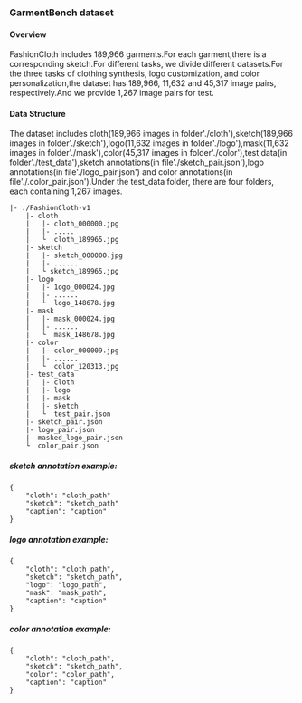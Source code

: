 ### GarmentBench dataset
#### Overview
FashionCloth includes 189,966 garments.For each garment,there is a corresponding sketch.For different tasks, we divide different datasets.For the three tasks of clothing synthesis, logo customization, and color personalization,the dataset has 189,966,  11,632 and 45,317 image pairs, respectively.And we provide 1,267 image pairs for test.

#### Data Structure
The dataset includes cloth(189,966 images in folder'./cloth'),sketch(189,966 images in folder'./sketch'),logo(11,632 images in folder'./logo'),mask(11,632 images in folder'./mask'),color(45,317 images in folder'./color'),test data(in folder'./test_data'),sketch annotations(in file'./sketch_pair.json'),logo annotations(in file'./logo_pair.json') and color annotations(in file'./.color_pair.json').Under the test_data folder, there are four folders, each containing 1,267 images.
```
|- ./FashionCloth-v1   
    |- cloth
    |   |- cloth_000000.jpg
    |   |- .....
    |   └  cloth_189965.jpg
    |- sketch 
    |   |- sketch_000000.jpg
    |   |- ......
    |   └ sketch_189965.jpg
    |- logo
    |   |- 1ogo_000024.jpg
    |   |- ......
    |   └  logo_148678.jpg
    |- mask
    |   |- mask_000024.jpg
    |   |- ......
    |   └  mask_148678.jpg
    |- color
    |   |- color_000009.jpg
    |   |- ......
    |   └  color_120313.jpg
    |- test_data
    |   |- cloth
    |   |- logo
    |   |- mask
    |   |- sketch
    |   └  test_pair.json
    |- sketch_pair.json
    |- logo_pair.json
    |- masked_logo_pair.json
    └  color_pair.json
```
##### sketch annotation example:
```
{
    "cloth": "cloth_path"
    "sketch": "sketch_path"
    "caption": "caption"
}
```
##### logo annotation example:
```
{
    "cloth": "cloth_path",
    "sketch": "sketch_path",
    "logo": "logo_path",
    "mask": "mask_path",
    "caption": "caption"
}
```
##### color annotation example:
```
{
    "cloth": "cloth_path",
    "sketch": "sketch_path",
    "color": "color_path",
    "caption": "caption"
}
```

